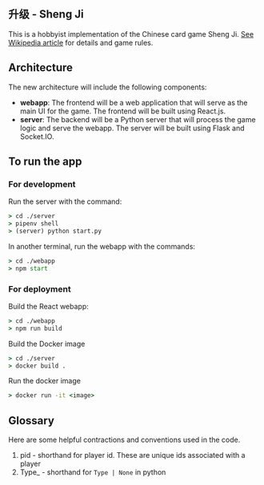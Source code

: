 ## 升级 - Sheng Ji

This is a hobbyist implementation of the Chinese card game Sheng Ji. [See Wikipedia article](https://en.wikipedia.org/wiki/Sheng_ji) for details and game rules.

## Architecture

The new architecture will include the following components:

- **webapp**: The frontend will be a web application that will serve as the main UI for the game. The frontend will be built using React.js.
- **server**: The backend will be a Python server that will process the game logic and serve the webapp. The server will be built using Flask and Socket.IO.

## To run the app

### For development

Run the server with the command:

```cmd
> cd ./server
> pipenv shell
> (server) python start.py
```

In another terminal, run the webapp with the commands:

```cmd
> cd ./webapp
> npm start
```

### For deployment

Build the React webapp:

```cmd
> cd ./webapp
> npm run build
```

Build the Docker image

```cmd
> cd ./server
> docker build .
```

Run the docker image

```cmd
> docker run -it <image>
```

## Glossary

Here are some helpful contractions and conventions used in the code.

1. pid - shorthand for player id. These are unique ids associated with a player
2. Type_ - shorthand for `Type | None` in python